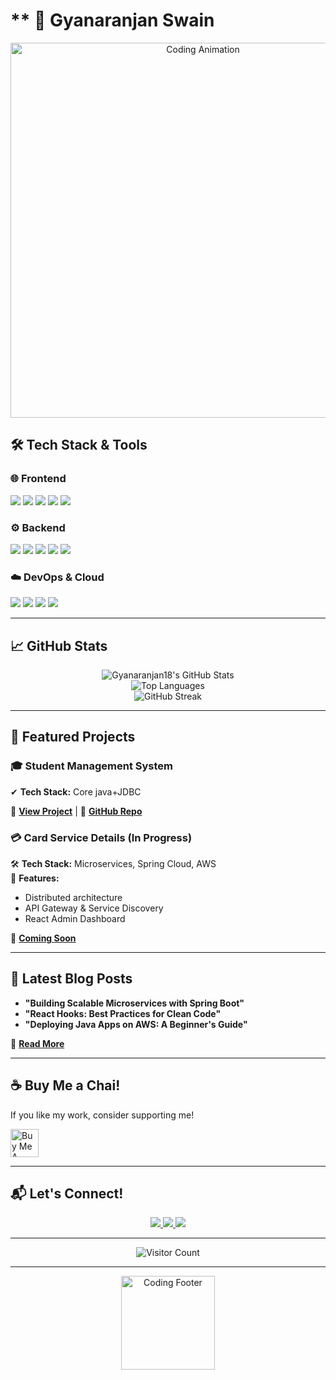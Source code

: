 # **                       🚀 Gyanaranjan Swain


<div align="center">

<!-- **✨ Animated Header ✨** -->  
<!--<img src="https://readme-typing-svg.demolab.com?font=Fira+Code&size=28&pause=1000&color=00FF9D&center=true&vCenter=true&width=800&height=60&lines=Hello+World!+👋+I'm+Gyanaranjan18;Java+Full+Stack+Developer+🚀;Spring+Boot+%7C+React+%7C+Microservices;Cloud+%7C+DevOps+%7C+Clean+Code;Let's+build+something+amazing+together!" alt="Typing SVG" />

<!-- **🔥 Dynamic Banner 🔥** -->  
<img src="https://i.giphy.com/media/qgQUggAC3Pfv687qPC/giphy.webp" width="600" alt="Coding Animation" />

</div>



## **🛠️ Tech Stack & Tools**

### **🌐 Frontend**
<p>
  <img src="https://img.shields.io/badge/React-20232A?style=for-the-badge&logo=react&logoColor=61DAFB" />
  <img src="https://img.shields.io/badge/JavaScript-F7DF1E?style=for-the-badge&logo=javascript&logoColor=black" />
  <img src="https://img.shields.io/badge/HTML5-E34F26?style=for-the-badge&logo=html5&logoColor=white" />
  <img src="https://img.shields.io/badge/CSS3-1572B6?style=for-the-badge&logo=css3&logoColor=white" />
  <img src="https://img.shields.io/badge/Bootstrap-563D7C?style=for-the-badge&logo=bootstrap&logoColor=white" />
</p>

### **⚙️ Backend**
<p>
  <img src="https://img.shields.io/badge/Java-ED8B00?style=for-the-badge&logo=openjdk&logoColor=white" />
  <img src="https://img.shields.io/badge/Spring_Boot-6DB33F?style=for-the-badge&logo=spring-boot&logoColor=white" />
  <img src="https://img.shields.io/badge/Hibernate-59666C?style=for-the-badge&logo=Hibernate&logoColor=white" />
  <img src="https://img.shields.io/badge/MySQL-005C84?style=for-the-badge&logo=mysql&logoColor=white" />
  <img src="https://img.shields.io/badge/Postman-FF6C37?style=for-the-badge&logo=postman&logoColor=white" />
</p>

### **☁️ DevOps & Cloud**
<p>
  <img src="https://img.shields.io/badge/AWS-%23FF9900.svg?style=for-the-badge&logo=amazon-aws&logoColor=white" />
  <img src="https://img.shields.io/badge/Docker-2496ED?style=for-the-badge&logo=docker&logoColor=white" />
  <img src="https://img.shields.io/badge/Git-F05032?style=for-the-badge&logo=git&logoColor=white" />
  <img src="https://img.shields.io/badge/GitHub-100000?style=for-the-badge&logo=github&logoColor=white" />
</p>

---

## **📈 GitHub Stats**

<div align="center">
  
![Gyanaranjan18's GitHub Stats](https://github-readme-stats.vercel.app/api?username=Gyanaranjan18&show_icons=true&theme=radical&hide_border=true&bg_color=0D1117)  
![Top Languages](https://github-readme-stats.vercel.app/api/top-langs/?username=Gyanaranjan18&layout=compact&theme=radical&hide_border=true&bg_color=0D1117)  
![GitHub Streak](https://github-readme-streak-stats.herokuapp.com/?user=Gyanaranjan18&theme=radical&hide_border=true&background=0D1117)  

</div>

---

## **💼 Featured Projects**

### **🎓 Student Management System**  
✔ **Tech Stack:** Core java+JDBC 

🔗 **[View Project](https://github.com/Gyanaranjan18/student-management-system.git)** | 📂 **[GitHub Repo](https://github.com/Gyanaranjan18/student-management-system)**  

### **💳 Card Service Details (In Progress)**  
🛠 **Tech Stack:** Microservices, Spring Cloud, AWS  
🚀 **Features:**  
- Distributed architecture  
- API Gateway & Service Discovery  
- React Admin Dashboard  

🔗 **[Coming Soon](#)**  

---

## **📜 Latest Blog Posts**  

- **"Building Scalable Microservices with Spring Boot"**  
- **"React Hooks: Best Practices for Clean Code"**  
- **"Deploying Java Apps on AWS: A Beginner's Guide"**  

📖 **[Read More](#)**  

---

## **☕ Buy Me a Chai!**  

If you like my work, consider supporting me!  

<a href="https://www.buymeacoffee.com/gyanaranjan" target="_blank">
  <img src="https://cdn.buymeacoffee.com/buttons/v2/default-yellow.png" alt="Buy Me A Chai" height="45">
</a>  

---

## **📬 Let's Connect!**  

<p align="center">
  <a href="https://linkedin.com/in/gyana18/">
    <img src="https://img.shields.io/badge/LinkedIn-0077B5?style=for-the-badge&logo=linkedin&logoColor=white" />
  </a>
  <a href="https://twitter.com/yourprofile">
    <img src="https://img.shields.io/badge/Twitter-1DA1F2?style=for-the-badge&logo=twitter&logoColor=white" />
  </a>
  <a href="mailto:swaingyanaranjan20@gmail.com">
    <img src="https://img.shields.io/badge/Gmail-D14836?style=for-the-badge&logo=gmail&logoColor=white" />
  </a>
</p>

---

<div align="center">
  
![Visitor Count](https://komarev.com/ghpvc/?username=Gyanaranjan18&color=blueviolet&style=flat)  

</div>

---

<p align="center">
  <img src="https://media.giphy.com/media/ZCN6F3FAkwsyOGU2RS/giphy.gif" width="150" alt="Coding Footer"/>
</p>
